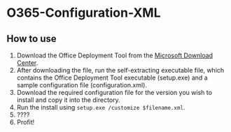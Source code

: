 # O365-Configuration-XML
## How to use
1. Download the Office Deployment Tool from the [Microsoft Download Center](https://go.microsoft.com/fwlink/p/?LinkID=626065).
2. After downloading the file, run the self-extracting executable file, which contains the Office Deployment Tool executable (setup.exe) and a sample configuration file (configuration.xml).
3. Download the required configuration file for the version you wish to install and copy it into the directory.
4. Run the install using `setup.exe /customize $filename.xml`.
5. ????
6. Profit!
